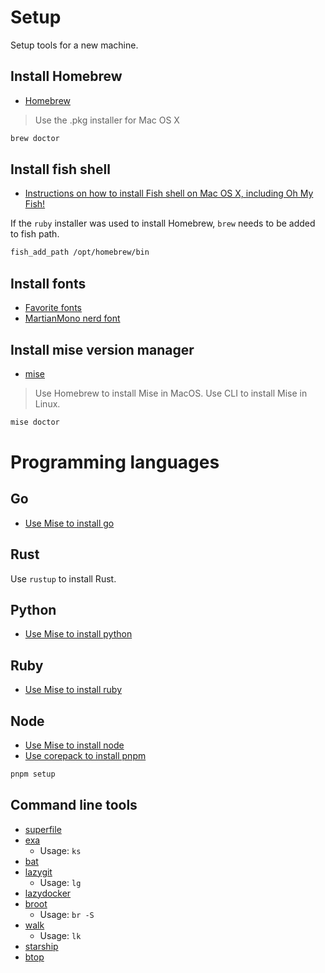 # Setup

Setup tools for a new machine.

## Install Homebrew

- [Homebrew](https://brew.sh/)

> Use the .pkg installer for Mac OS X

```bash
brew doctor
```

## Install fish shell

- [Instructions on how to install Fish shell on Mac OS X, including Oh My Fish!](https://gist.github.com/martelogan/97cfc998ade51b6dcf55423bbd50917c)

If the `ruby` installer was used to install Homebrew, `brew` needs to be added to fish path.

```bash
fish_add_path /opt/homebrew/bin
```

## Install fonts

- [Favorite fonts](https://gist.github.com/Joker666/344be44b6f397cba59645b205085bcd4)
- [MartianMono nerd font](https://github.com/ryanoasis/nerd-fonts/releases/download/v3.2.1/MartianMono.zip)

## Install mise version manager

- [mise](https://mise.jdx.dev/)

> Use Homebrew to install Mise in MacOS.
> Use CLI to install Mise in Linux.

```bash
mise doctor
```

# Programming languages

## Go

- [Use Mise to install go](https://mise.jdx.dev/lang/go.html)

## Rust

Use `rustup` to install Rust.

## Python

- [Use Mise to install python](https://mise.jdx.dev/lang/python.html)

## Ruby

- [Use Mise to install ruby](https://mise.jdx.dev/lang/ruby.html)

## Node

- [Use Mise to install node](https://mise.jdx.dev/lang/node.html)
- [Use corepack to install pnpm](https://pnpm.io/installation#using-corepack)

```bash
pnpm setup
```

## Command line tools

- [superfile](https://github.com/yorukot/superfile)
- [exa](https://github.com/ogham/exa)
  - Usage: `ks`
- [bat](https://github.com/sharkdp/bat)
- [lazygit](https://github.com/jesseduffield/lazygit)
  - Usage: `lg`
- [lazydocker](https://github.com/jesseduffield/lazydocker)
- [broot](https://github.com/Canop/broot)
  - Usage: `br -S`
- [walk](https://github.com/antonmedv/walk)
  - Usage: `lk`
- [starship](https://github.com/starship/starship)
- [btop](https://github.com/aristocratos/btop)
